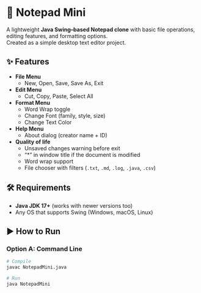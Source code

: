 # 📝 Notepad Mini

A lightweight **Java Swing–based Notepad clone** with basic file operations, editing features, and formatting options.  
Created as a simple desktop text editor project.



## ✨ Features

- **File Menu**
  - New, Open, Save, Save As, Exit
- **Edit Menu**
  - Cut, Copy, Paste, Select All
- **Format Menu**
  - Word Wrap toggle
  - Change Font (family, style, size)
  - Change Text Color
- **Help Menu**
  - About dialog (creator name + ID)
- **Quality of life**
  - Unsaved changes warning before exit
  - “*” in window title if the document is modified
  - Word wrap support
  - File chooser with filters (`.txt`, `.md`, `.log`, `.java`, `.csv`)



## 🛠 Requirements

- **Java JDK 17+** (works with newer versions too)
- Any OS that supports Swing (Windows, macOS, Linux)



## ▶️ How to Run

### Option A: Command Line

```bash
# Compile
javac NotepadMini.java

# Run
java NotepadMini
